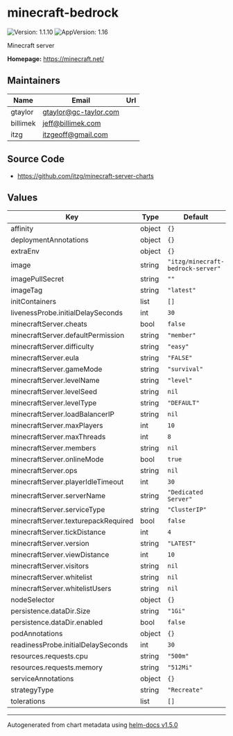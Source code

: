 # minecraft-bedrock

![Version: 1.1.10](https://img.shields.io/badge/Version-1.1.10-informational?style=flat-square) ![AppVersion: 1.16](https://img.shields.io/badge/AppVersion-1.16-informational?style=flat-square)

Minecraft server

**Homepage:** <https://minecraft.net/>

## Maintainers

| Name | Email | Url |
| ---- | ------ | --- |
| gtaylor | gtaylor@gc-taylor.com |  |
| billimek | jeff@billimek.com |  |
| itzg | itzgeoff@gmail.com |  |

## Source Code

* <https://github.com/itzg/minecraft-server-charts>

## Values

| Key | Type | Default | Description |
|-----|------|---------|-------------|
| affinity | object | `{}` |  |
| deploymentAnnotations | object | `{}` |  |
| extraEnv | object | `{}` |  |
| image | string | `"itzg/minecraft-bedrock-server"` |  |
| imagePullSecret | string | `""` |  |
| imageTag | string | `"latest"` |  |
| initContainers | list | `[]` |  |
| livenessProbe.initialDelaySeconds | int | `30` |  |
| minecraftServer.cheats | bool | `false` |  |
| minecraftServer.defaultPermission | string | `"member"` |  |
| minecraftServer.difficulty | string | `"easy"` |  |
| minecraftServer.eula | string | `"FALSE"` |  |
| minecraftServer.gameMode | string | `"survival"` |  |
| minecraftServer.levelName | string | `"level"` |  |
| minecraftServer.levelSeed | string | `nil` |  |
| minecraftServer.levelType | string | `"DEFAULT"` |  |
| minecraftServer.loadBalancerIP | string | `nil` |  |
| minecraftServer.maxPlayers | int | `10` |  |
| minecraftServer.maxThreads | int | `8` |  |
| minecraftServer.members | string | `nil` |  |
| minecraftServer.onlineMode | bool | `true` |  |
| minecraftServer.ops | string | `nil` |  |
| minecraftServer.playerIdleTimeout | int | `30` |  |
| minecraftServer.serverName | string | `"Dedicated Server"` |  |
| minecraftServer.serviceType | string | `"ClusterIP"` |  |
| minecraftServer.texturepackRequired | bool | `false` |  |
| minecraftServer.tickDistance | int | `4` |  |
| minecraftServer.version | string | `"LATEST"` |  |
| minecraftServer.viewDistance | int | `10` |  |
| minecraftServer.visitors | string | `nil` |  |
| minecraftServer.whitelist | string | `nil` |  |
| minecraftServer.whitelistUsers | string | `nil` |  |
| nodeSelector | object | `{}` |  |
| persistence.dataDir.Size | string | `"1Gi"` |  |
| persistence.dataDir.enabled | bool | `false` |  |
| podAnnotations | object | `{}` |  |
| readinessProbe.initialDelaySeconds | int | `30` |  |
| resources.requests.cpu | string | `"500m"` |  |
| resources.requests.memory | string | `"512Mi"` |  |
| serviceAnnotations | object | `{}` |  |
| strategyType | string | `"Recreate"` |  |
| tolerations | list | `[]` |  |

----------------------------------------------
Autogenerated from chart metadata using [helm-docs v1.5.0](https://github.com/norwoodj/helm-docs/releases/v1.5.0)
